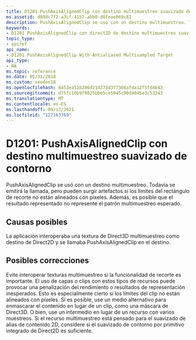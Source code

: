 ```yaml
---
title: D1201 PushAxisAlignedClip con destino multimuestreo suavizado de contorno
ms.assetid: d898c7f2-a3cf-4157-abb0-d0feae069c81
description: PushAxisAlignedClip se usó con un destino multimuestreo. Todavía se emitirá la llamada, pero pueden surgir artefactos si los límites del rectángulo de recorte no están alineados con píxeles. Además, es posible que el resultado representado no represente el patrón multimuestreo esperado.
keywords:
- D1201 PushAxisAlignedClip con direct2D de destino multimuestreo suavizado con contorno
topic_type:
- apiref
api_name:
- D1201 PushAxisAlignedClip With Antialiased Multisampled Target
api_type:
- NA
ms.topic: reference
ms.date: 05/31/2018
ms.custom: seodec18
ms.openlocfilehash: 6452ea51b286d21d27343f7366afda12f5fd4643
ms.sourcegitcommit: d75fc10b9f0825bbe5ce5045c90d4045e3c53243
ms.translationtype: MT
ms.contentlocale: es-ES
ms.lasthandoff: 09/13/2021
ms.locfileid: "127163769"
---
```

# <a name="d1201-pushaxisalignedclip-with-antialiased-multisampled-target"></a>D1201: PushAxisAlignedClip con destino multimuestreo suavizado de contorno

PushAxisAlignedClip se usó con un destino multimuestreo. Todavía se emitirá la llamada, pero pueden surgir artefactos si los límites del rectángulo de recorte no están alineados con píxeles. Además, es posible que el resultado representado no represente el patrón multimuestreo esperado.






 

## <a name="possible-causes"></a>Causas posibles

La aplicación interoperaba una textura de Direct3D multimuestreo como destino de Direct2D y se llamaba PushAxisAlignedClip en el destino.

## <a name="possible-fixes"></a>Posibles correcciones

Evite interoperar texturas multimuestreo si la funcionalidad de recorte es importante. El uso de capas o clips con estos tipos de recursos puede provocar una penalización del rendimiento o resultados de representación inesperados. Esto es especialmente cierto si los límites del clip no están alineados con píxeles. Si es posible, use un medio alternativo para enmascarar el contenido en lugar de un clip, como una máscara de Direct3D. O bien, use un intermedio en lugar de un recurso con varios muestreos. Si el recurso multimuestreo está pensado para el suavizado de alias de contenido 2D, considere si el suavizado de contorno por primitivo integrado de Direct2D es suficiente.

 

 




